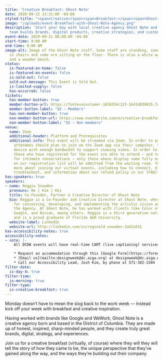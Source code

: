```yaml
---
title: 'Creative Breakfast: Ghost Note'
date: 2020-08-22 13:31:00 -04:00
styled-title: "<span>Creative</span><span>Breakfast:</span><span>Ghost</span><span>Note</span>"
image: "/uploads/event-Breakfast-with-Ghost-Note-Agency.png"
description: 'Start your day with local creative agency Ghost Note and learn how their
  team builds brands, digital products, creative strategies, and customer experiences. '
event-date: 2020-09-21 08:00:00 -04:00
start-time: 8:00 AM
end-time: 9:00 AM
image-alt: Image of the Ghost Note staff. Some staff are standing, some are seated
  in chairs and some are sitting on the floor. There is also a white wall behind them
  and a wooden bench.
status:
  is-featured-on-home: false
  is-featured-on-events: false
  is-sold-out: false
  sold-out-message: This Event is Sold Out.
  is-limited-supply: false
  has-occurred: false
tickets:
  has-member-button: true
  member-button-url: https://fontevacustomer-1638354c123-1641d839835.force.com/services/oauth2/authorize?client_id=3MVG9nthuDc9owbcOq7_07W.HriOQQPWTbMkrpOla.ajDQlTHf4_uby_mhwylcX.mJBU2O2SppTiZMS0J_HJd&response_type=code&redirect_uri=https://ikit.aiga.org/ikit_national_util/ikit-national-util-sso-redirect/&state=https%3A%2F%2Fdc.aiga.org%2Fevent%2Fcreative-breakfast-ghost-note%2F%3Fredirect_source%3Deventbrite_register
  member-button-label: "$5 — Members"
  has-non-member-button: true
  non-member-button-url: https://www.eventbrite.com/e/creative-breakfast-ghost-note-tickets-117844948413
  non-member-button-label: "$5 — Non-members"
venue:
  name: Zoom
  additional-header: Platform and Prerequisites
  additional-info: This event will be streamed via Zoom. In order to participate fully,
    attendees should plan to join on the Zoom app via their computer, tablet, or mobile
    device with enough bandwidth to support viewing video. In order to ensure only
    those who have registered for the event are able to attend — and to create space
    for intimate conversations — only those whose display name fully matches the name
    on our registration list will be admitted from the waiting room. You can find
    more about joining our virtual events, including how to connect, directions to
    troubleshoot, and information about our refund policy in our [FAQ](/faqs/).
has-speakers: true
speakers:
- name: Reggie Snowden
  pronouns: He | Him | His
  title: Co-Founder, Partner & Creative Director of Ghost Note
  bio: Reggie is a Co-Founder and Creative Director at Ghost Note, where he is responsible
    for conceiving, developing, and implementing the artistic vision and focus of
    the Agency. At Ghost Note, he has worked with clients like Color of Change, Facebook,
    Google, and Nissan, among others. Reggie is a third generation native Washingtonian
    and is a proud graduate of Florida A&M University.
  website-label: LinkedIn
  website-url: http://linkedin.com/in/reginald-snowden-2a42a531
has-accessibility-notes: true
accessibility-notes:
- note: |-
    All DCDW events will have real-time CART (live captioning) services. If you need any additional accommodations, please contact us before 9/14 by email, through the provided Google Form link, or by phone. We honor your privacy and no personally identifying information (e.g. your name) is required to request an accommodation.

    * Request an accommodation through this [Google Form](https://forms.gle/gAQviAo5cTwWYGWV6)
    * [Email us](mailto:designweek@dc.aiga.org) at designweek@dc.aiga.org
    * Call our Accessibility Lead, Josh Kim, by phone at 571-302-1504
filter-date:
  is-day-4: true
filter-time:
  is-morning: true
filter-type:
  is-creative-breakfast: true
---
```


Monday doesn’t have to mean the slog back to the work week — instead kick off your week with breakfast and creative inspiration.

Having worked with brands like Google and WeWork, Ghost Note is a creative agency born and based in the District of Columbia. They are made up of honest, inspired, sharp-minded people, and they create truly great brands, digital, strategy, and experiences.  

Join us for a creative breakfast (virtually, of course) where they will they will tell the story of how they came to be, the unique perspective that they’ve gained along the way, and the ways they’re building out their company.
